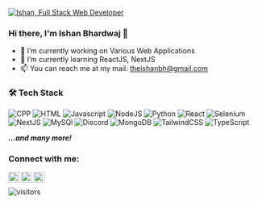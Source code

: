 [![Ishan, Full Stack Web Developer](https://pimp-my-readme.webapp.io/pimp-my-readme/wavy-banner?subtitle=Full%20Stack%20Web%20Developer&title=Ishan)](https://pimp-my-readme.webapp.io)

### Hi there, I'm Ishan Bhardwaj 👋

- 🔭 I’m currently working on Various Web Applications
- 🌱 I’m currently learning ReactJS, NextJS
- 📫 You can reach me at my mail: theishanbh@gmail.com

### 🛠 Tech Stack

![CPP](https://img.shields.io/badge/cplusplus-00599C?style=for-the-badge&logo=cplusplus&logoColor=black)
![HTML](https://img.shields.io/badge/html5-E34F26?style=for-the-badge&logo=html5&logoColor=black)
![Javascript](https://img.shields.io/badge/javascript-F7DF1E?style=for-the-badge&logo=javascript&logoColor=black)
![NodeJS](https://img.shields.io/badge/Node.js-339933?style=for-the-badge&logo=nodedotjs&logoColor=white)
![Python](https://img.shields.io/badge/python-3776AB?style=for-the-badge&logo=python&logoColor=black)
![React](https://img.shields.io/badge/React-20232A?style=for-the-badge&logo=react&logoColor=61DAFB)
![Selenium](https://img.shields.io/badge/selenium-43B02A?style=for-the-badge&logo=selenium&logoColor=FF3E00)
![NextJS](https://img.shields.io/badge/next.js-000000?style=for-the-badge&logo=nextdotjs&logoColor=white)
![MySQl](https://img.shields.io/badge/mysql-4479A1?style=for-the-badge&logo=mysql&logoColor=white)
![Discord](https://img.shields.io/badge/discord-5865F2?style=for-the-badge&logo=discord&logoColor=black)
![MongoDB](https://img.shields.io/badge/mongodb-47A248?style=for-the-badge&logo=mongodb&logoColor=black)
![TailwindCSS](https://img.shields.io/badge/tailwindcss-06B6D4?style=for-the-badge&logo=tailwindcss&logoColor=black)
![TypeScript](https://img.shields.io/badge/typescript-3178C6?style=for-the-badge&logo=firebase&logoColor=black)


***...and many more!***

### Connect with me:

[<img align="left" alt="Twitter" width="22px" src="https://img.icons8.com/fluent/48/000000/twitter.png" />][twitter]
[<img align="left" alt="Twitter" width="22px" src="https://img.icons8.com/fluency/48/000000/instagram-new.png" />][instagram]
[<img align="left" alt="Twitter" width="22px" src="https://img.icons8.com/fluency/48/000000/linkedin-circled.png" />][linkedin]

<br/>

[instagram]: https://instagram.com/daspectro
[twitter]: https://twitter.com/theishanbh
[linkedin]: https://linkedin.com/in/theishanbh

![visitors](https://page-views.glitch.me/badge?page_id=theishanbh.visitor-badge)


